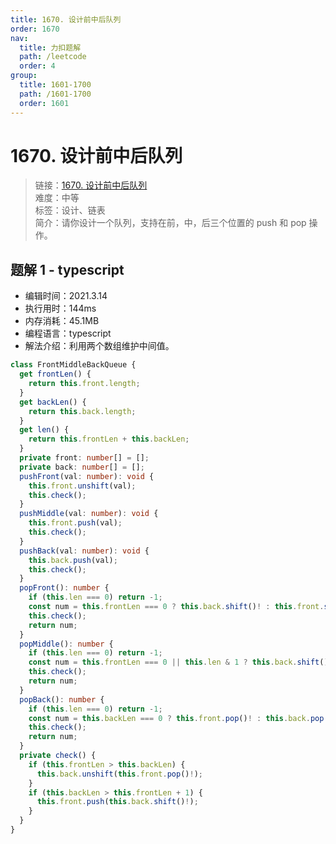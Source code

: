 ```yaml
---
title: 1670. 设计前中后队列
order: 1670
nav:
  title: 力扣题解
  path: /leetcode
  order: 4
group:
  title: 1601-1700
  path: /1601-1700
  order: 1601
---
```


# 1670. 设计前中后队列

> 链接：[1670. 设计前中后队列](https://leetcode-cn.com/problems/design-front-middle-back-queue/)  
> 难度：中等  
> 标签：设计、链表  
> 简介：请你设计一个队列，支持在前，中，后三个位置的 push 和 pop 操作。

## 题解 1 - typescript

- 编辑时间：2021.3.14
- 执行用时：144ms
- 内存消耗：45.1MB
- 编程语言：typescript
- 解法介绍：利用两个数组维护中间值。

```typescript
class FrontMiddleBackQueue {
  get frontLen() {
    return this.front.length;
  }
  get backLen() {
    return this.back.length;
  }
  get len() {
    return this.frontLen + this.backLen;
  }
  private front: number[] = [];
  private back: number[] = [];
  pushFront(val: number): void {
    this.front.unshift(val);
    this.check();
  }
  pushMiddle(val: number): void {
    this.front.push(val);
    this.check();
  }
  pushBack(val: number): void {
    this.back.push(val);
    this.check();
  }
  popFront(): number {
    if (this.len === 0) return -1;
    const num = this.frontLen === 0 ? this.back.shift()! : this.front.shift()!;
    this.check();
    return num;
  }
  popMiddle(): number {
    if (this.len === 0) return -1;
    const num = this.frontLen === 0 || this.len & 1 ? this.back.shift()! : this.front.pop()!;
    this.check();
    return num;
  }
  popBack(): number {
    if (this.len === 0) return -1;
    const num = this.backLen === 0 ? this.front.pop()! : this.back.pop()!;
    this.check();
    return num;
  }
  private check() {
    if (this.frontLen > this.backLen) {
      this.back.unshift(this.front.pop()!);
    }
    if (this.backLen > this.frontLen + 1) {
      this.front.push(this.back.shift()!);
    }
  }
}
```

